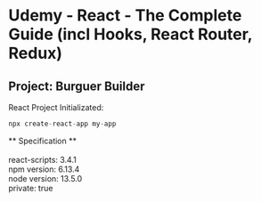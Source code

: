 # Udemy - React - The Complete Guide (incl Hooks, React Router, Redux) #

## Project: Burguer Builder ##

React Project Initializated:

```javascript
npx create-react-app my-app 
```

** Specification **
<br /><br />
react-scripts: 3.4.1<br />
npm version: 6.13.4<br />
node version: 13.5.0<br />
private: true<br />
